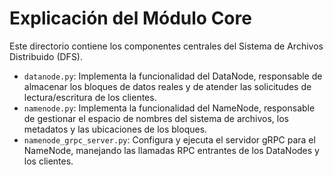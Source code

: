 # Explicación del Módulo Core

Este directorio contiene los componentes centrales del Sistema de Archivos Distribuido (DFS).

- `datanode.py`: Implementa la funcionalidad del DataNode, responsable de almacenar los bloques de datos reales y de atender las solicitudes de lectura/escritura de los clientes.
- `namenode.py`: Implementa la funcionalidad del NameNode, responsable de gestionar el espacio de nombres del sistema de archivos, los metadatos y las ubicaciones de los bloques.
- `namenode_grpc_server.py`: Configura y ejecuta el servidor gRPC para el NameNode, manejando las llamadas RPC entrantes de los DataNodes y los clientes.
